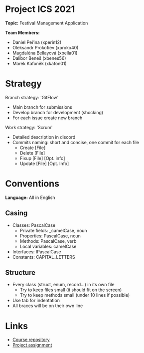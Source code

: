 # Project ICS 2021 
__Topic:__ Festival Management Application

__Team Members:__
- Daniel Peřina (xperin12)
- Oleksandr Prokofiev (xproko40)
- Magdaléna Bellayová (xbella01)
- Dalibor Beneš (xbenes56)
- Marek Kafoněk (xkafon01)

# Strategy

Branch strategy: 'GitFlow'
- Main branch for submissions
- Develop branch for development (shocking)
- For each issue create new branch

Work strategy: 'Scrum'
- Detailed description in discord
- Commits naming: short and concise, one commit for each file
	- Create \[File\]
	- Delete \[File\]
	- Fixup \[File\] \[Opt. info\]
	- Update \[File\] \[Opt. Info\]

# Conventions
__Language:__ All in English

## Casing
- Classes: PascalCase
	- Private fields: _camelCase, noun
	- Properties: PascalCase, noun
	- Methods: PascalCase, verb
	- Local variables: camelCase
- Interfaces: IPascalCase
- Constants: CAPITAL_LETTERS

## Structure
- Every class (struct, enum, record...) in its own file
	- Try to keep files small (it should fit on the screen)
	- Try to keep methods small (under 10 lines if possible)
- Use tab for indentation
- All braces will be on their own line

# Links
- [Course repository](https://github.com/nesfit/ICS)
- [Project assignment](https://github.com/nesfit/ICS/tree/master/Project)
